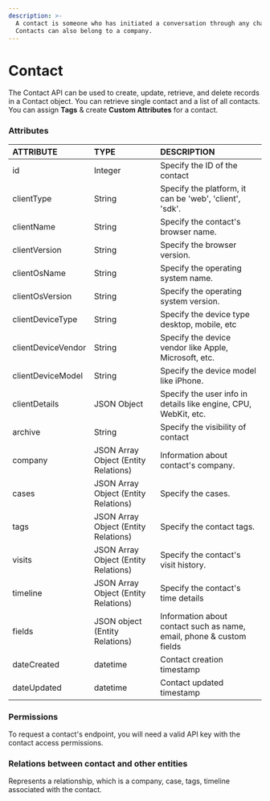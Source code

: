 ```yaml
---
description: >-
  A contact is someone who has initiated a conversation through any channel.
  Contacts can also belong to a company.
---
```


# Contact

The Contact API can be used to create, update, retrieve, and delete records in a Contact object. You can retrieve single contact and a list of all contacts. You can assign **Tags** & create **Custom Attributes** for a contact.

### Attributes 

| ATTRIBUTE | TYPE | DESCRIPTION |
| :--- | :--- | :--- |
| id | Integer | Specify the ID of the contact |
| clientType | String | Specify the platform, it can be 'web', 'client', 'sdk'. |
| clientName | String | Specify the contact's browser name. |
| clientVersion | String | Specify the browser version. |
| clientOsName | String | Specify the operating system name. |
| clientOsVersion | String | Specify the operating system version. |
| clientDeviceType | String | Specify the device type desktop, mobile, etc |
| clientDeviceVendor | String | Specify the device vendor like Apple, Microsoft, etc. |
| clientDeviceModel | String | Specify the device model like iPhone. |
| clientDetails | JSON Object | Specify the user info in details like engine, CPU, WebKit, etc. |
| archive | String | Specify the visibility of contact |
| company | JSON Array Object \(Entity Relations\) | Information about contact's company. |
| cases  | JSON Array Object \(Entity Relations\) | Specify the cases. |
| tags | JSON Array Object \(Entity Relations\) | Specify the contact tags. |
| visits | JSON Array Object \(Entity Relations\) | Specify the contact's visit history. |
| timeline | JSON Array Object \(Entity Relations\) | Specify the contact's time details |
| fields | JSON object \(Entity Relations\) | Information about contact such as name, email, phone & custom fields |
| dateCreated | datetime | Contact creation timestamp |
| dateUpdated | datetime | Contact updated timestamp |

### **Permissions**

To request a contact's endpoint, you will need a valid API key with the contact access permissions.

### **Relations between contact and other entities**

Represents a relationship, which is a company, case, tags, timeline associated with the contact.  
  


